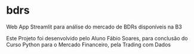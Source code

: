 # bdrs
Web App Streamlit para análise do mercado de BDRs disponíveis na B3

Este Projeto foi desenvolvido pelo Aluno Fábio Soares, para conclusão do Curso Python para o Mercado Financeiro, pela Trading com Dados

